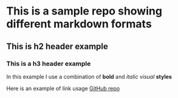# This is a sample repo showing different markdown formats

## This is h2 header example

### This is a h3 header example

In this example I use a combination of **bold** and _italic_ *visual* __styles__

Here is an example of link usage [GitHub repo](http://github.com/achuchulev/md_formats)
